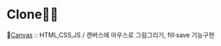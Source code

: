 # Clone🐱‍💻

💨[Canvas](https://mingnana.github.io/Clone/clone/canvas/index.html) :: HTML,CSS,JS / 캔버스에 마우스로 그림그리기, fill·save 기능구현
